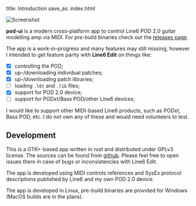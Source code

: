 title: Introduction
save_as: index.html

![Screenshot]({static}/images/screenshot-small.png)

**pod-ui** is a modern cross-platform app to control Line6 POD 2.0
guitar modelling amp via MIDI. For pre-build binaries check out the 
[releases page](https://github.com/arteme/pod-ui/releases).

The app is a work-in-progress and many features may still missing,
however I intended to get feature parity with **Line6 Edit** on things like:

 - [x] controlling the POD;
 - [x] up-/downloading individual patches;
 - [x] up-/downloading patch libraries;
 - [ ] loading `.l6t` and `.lib` files;
 - [x] support for POD 2.0 device;
 - [ ] support for PODxt/Bass POD/other Line6 devices;

I would like to support other MIDI-based Line6 products, such as
PODxt, Bass POD, etc. I do not own any of these and would need
volunteers to test.

## Development

This is a GTK+-based app written in rust and distributed under GPLv3
license. The sources can be found from [github](https://github.com/arteme/pod-ui/).
Please feel free to open issues there in case of bugs or inconsistencies
with Line6 Edit.

The app is developed using MIDI controls references and SysEx protocol
descriptions published by Line6 and my own POD 2.0 device.

The app is developed in Linux, pre-build binaries are provided for
Windows (MacOS builds are in the plans).
